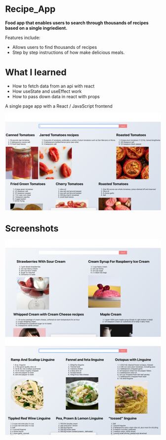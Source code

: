 # Recipe_App
**Food app that enables users to search through thousands of recipes based on a single ingriedient.**

Features include:
- Allows users to find thousands of recipes
- Step by step instructions of how make delicious meals.

# What I learned
- How to fetch data from an api with react
- How useState and useEffect work
- How to pass down data in react with props


A single page app with a React / JavaScript frontend

![](https://github.com/timmlaxton/Recipe_App/blob/master/Screenshots/Tomatoes.png?raw=true)


# Screenshots

![](https://github.com/timmlaxton/Recipe_App/blob/master/Screenshots/Strawberries.png?raw=true)
![](https://github.com/timmlaxton/Recipe_App/blob/master/Screenshots/Pasta.png?raw=true)
